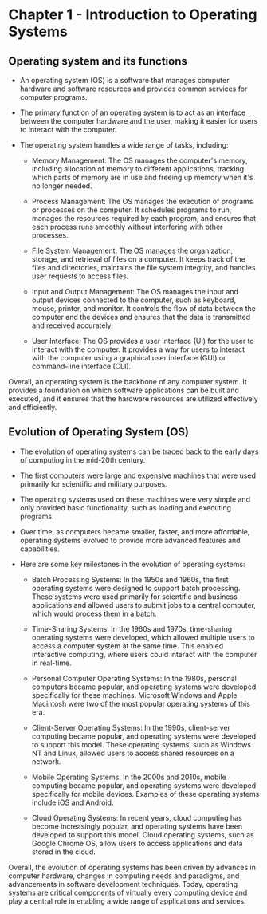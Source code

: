 # Chapter 1 - Introduction to Operating Systems

## Operating system and its functions

* An operating system (OS) is a software that manages computer hardware and software resources and provides common services for computer programs.

* The primary function of an operating system is to act as an interface between the computer hardware and the user, making it easier for users to interact with the computer.

* The operating system handles a wide range of tasks, including:

    * Memory Management: The OS manages the computer's memory, including allocation of memory to different applications, tracking which parts of memory are in use and freeing up memory when it's no longer needed.

    * Process Management: The OS manages the execution of programs or processes on the computer. It schedules programs to run, manages the resources required by each program, and ensures that each process runs smoothly without interfering with other processes.

    * File System Management: The OS manages the organization, storage, and retrieval of files on a computer. It keeps track of the files and directories, maintains the file system integrity, and handles user requests to access files.

    * Input and Output Management: The OS manages the input and output devices connected to the computer, such as keyboard, mouse, printer, and monitor. It controls the flow of data between the computer and the devices and ensures that the data is transmitted and received accurately.

    * User Interface: The OS provides a user interface (UI) for the user to interact with the computer. It provides a way for users to interact with the computer using a graphical user interface (GUI) or command-line interface (CLI).

Overall, an operating system is the backbone of any computer system. It provides a foundation on which software applications can be built and executed, and it ensures that the hardware resources are utilized effectively and efficiently.

## Evolution of Operating System (OS)

* The evolution of operating systems can be traced back to the early days of computing in the mid-20th century.

* The first computers were large and expensive machines that were used primarily for scientific and military purposes.

* The operating systems used on these machines were very simple and only provided basic functionality, such as loading and executing programs.

*  Over time, as computers became smaller, faster, and more affordable, operating systems evolved to provide more advanced features and capabilities.

* Here are some key milestones in the evolution of operating systems:

    * Batch Processing Systems: In the 1950s and 1960s, the first operating systems were designed to support batch processing. These systems were used primarily for scientific and business applications and allowed users to submit jobs to a central computer, which would process them in a batch.

    * Time-Sharing Systems: In the 1960s and 1970s, time-sharing operating systems were developed, which allowed multiple users to access a computer system at the same time. This enabled interactive computing, where users could interact with the computer in real-time.

    * Personal Computer Operating Systems: In the 1980s, personal computers became popular, and operating systems were developed specifically for these machines. Microsoft Windows and Apple Macintosh were two of the most popular operating systems of this era.

    * Client-Server Operating Systems: In the 1990s, client-server computing became popular, and operating systems were developed to support this model. These operating systems, such as Windows NT and Linux, allowed users to access shared resources on a network.

    * Mobile Operating Systems: In the 2000s and 2010s, mobile computing became popular, and operating systems were developed specifically for mobile devices. Examples of these operating systems include iOS and Android.

    * Cloud Operating Systems: In recent years, cloud computing has become increasingly popular, and operating systems have been developed to support this model. Cloud operating systems, such as Google Chrome OS, allow users to access applications and data stored in the cloud.

Overall, the evolution of operating systems has been driven by advances in computer hardware, changes in computing needs and paradigms, and advancements in software development techniques. Today, operating systems are critical components of virtually every computing device and play a central role in enabling a wide range of applications and services.

